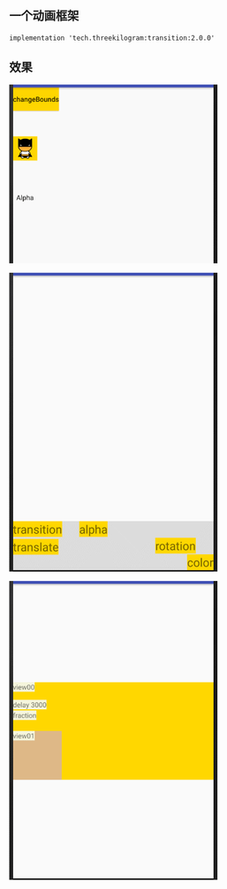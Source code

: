 ## 一个动画框架

```
implementation 'tech.threekilogram:transition:2.0.0'
```



## 效果

![](img/pic00.gif)



![](img/pic01.gif)



![](img/pic02.gif)

